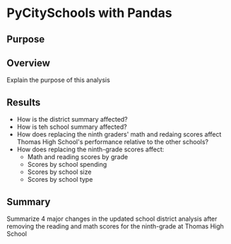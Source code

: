 # PyCitySchools with Pandas

## Purpose

## Overview

Explain the purpose of this analysis


## Results

- How is the district summary affected?
- How is teh school summary affected?
- How does replacing the ninth graders' math and redaing scores affect Thomas High School's performance relative to the other schools?
- How does replacing the ninth-grade scores affect:
  - Math and reading scores by grade
  - Scores by school spending
  - Scores by school size
  - Scores by school type

## Summary
Summarize 4 major changes in the updated school district analysis after removing the reading and math scores for the ninth-grade at Thomas High School 
